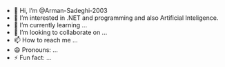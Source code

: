 - 👋 Hi, I’m @Arman-Sadeghi-2003
- 👀 I’m interested in .NET and programming and also Artificial Inteligence.
- 🌱 I’m currently learning ...
- 💞️ I’m looking to collaborate on ...
- 📫 How to reach me ...
- 😄 Pronouns: ...
- ⚡ Fun fact: ...

<!---
Arman-Sadeghi-2003/Arman-Sadeghi-2003 is a ✨ special ✨ repository because its `README.md` (this file) appears on your GitHub profile.
You can click the Preview link to take a look at your changes.
--->
